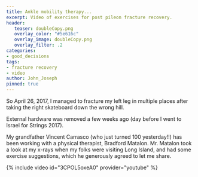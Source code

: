 ```yaml
---
title: Ankle mobility therapy...
excerpt: Video of exercises for post pileon fracture recovery.
header:
   teaser: doubleCopy.png
   overlay_color: "#5e616c"
   overlay_image: doubleCopy.png
   overlay_filter: .2
categories:
- good_decisions
tags:
- fracture recovery
- video
author: John_Joseph
pinned: true
---
```


So April 26, 2017, I managed to fracture my left leg in multiple places after taking the right skateboard down the wrong hill.

External hardware was removed a few weeks ago (day before I went to Israel for Strings 2017).

My grandfather Vincent Carrasco (who just turned 100 yesterday!!) has been working with a physical therapist, Bradford Matalon. Mr. Matalon took a look at my x-rays when my folks were visiting Long Island, and had some exercise suggestions, which he  generously agreed to let me share.

{% include video id="3CPOL5oxeA0" provider="youtube" %}
